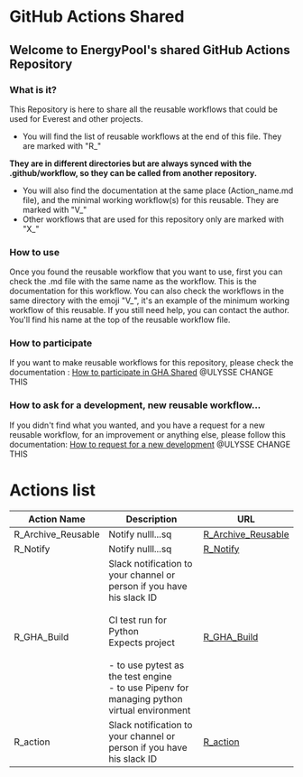 # GitHub Actions Shared
## Welcome to EnergyPool's shared GitHub Actions Repository

### What is it?
This Repository is here to share all the reusable workflows that could be used for Everest and other projects. 
- You will find the list of reusable workflows at the end of this file. They are marked with "R_"

**They are in different directories but are always synced with the .github/workflow, so they can be called from 
another repository.**
- You will also find the documentation at the same place (Action_name.md file), and the  minimal working workflow(s) 
for this reusable. They are marked with "V_"
- Other workflows that are used for this repository only are marked with "X_"


### How to use
Once you found the reusable workflow that you want to use, first you can check the .md file with the same name as the 
workflow. This is the documentation for this workflow.
You can also check the workflows in the same directory with the emoji "V_", 
it's an example of the minimum working workflow of this reusable.
If you still need help, you can contact the author. You'll find his name at the top of the reusable workflow file.

### How to participate
If you want to make reusable workflows for this repository, please check the documentation : 
[How to participate in GHA Shared]()
@ULYSSE CHANGE THIS
### How to ask for a development, new reusable workflow...
If you didn't find what you wanted, and you have a request for a new reusable workflow, for an improvement or anything else, please follow this documentation:
[How to request for a new development]()
@ULYSSE CHANGE THIS




# Actions list
| Action Name | Description                                                                                                                                                                                              | URL                                                                                                               |
|-------------|----------------------------------------------------------------------------------------------------------------------------------------------------------------------------------------------------------|-------------------------------------------------------------------------------------------------------------------|
| R_Archive_Reusable | Notify nulll...sq<br> | [R_Archive_Reusable](https://github.com/UlysseCarpentier/GHActions-Git-Brother/blob/main/Archive/R_Archive_Reusable.yml)  |
| R_Notify | Notify nulll...sq<br> | [R_Notify](https://github.com/UlysseCarpentier/GHActions-Git-Brother/blob/main/Archive/R_Notify.yml)  |
| R_GHA_Build | Slack notification to your channel or person if you have his slack ID<br><br>CI test run for Python<br>Expects project<br><br>- to use pytest as the test engine<br>- to use Pipenv for managing python virtual environment<br> | [R_GHA_Build](https://github.com/UlysseCarpentier/GHActions-Git-Brother/blob/main/Python/R_GHA_Build.yml)  |
| R_action | Slack notification to your channel or person if you have his slack ID<br> | [R_action](https://github.com/UlysseCarpentier/GHActions-Git-Brother/blob/main/Python/R_action.yml)  |
